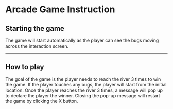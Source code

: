 Arcade Game Instruction
===============================

## Starting the game
The game will start automatically as the player can see the bugs moving across the interaction screen.

----
## How to play
The goal of the game is the player needs to reach the river 3 times to win the game. If the player touches any bugs, the player will start from the initial location. Once the player reaches the river 3 times, a message will pop up to declare the player the winner. Closing the pop-up message will restart the game by clicking the X button.
